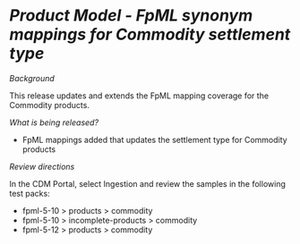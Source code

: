 # *Product Model - FpML synonym mappings for Commodity settlement type*

_Background_

This release updates and extends the FpML mapping coverage for the Commodity products.

_What is being released?_

- FpML mappings added that updates the settlement type for Commodity products

_Review directions_

In the CDM Portal, select Ingestion and review the samples in the following test packs:

- fpml-5-10 > products > commodity
- fpml-5-10 > incomplete-products > commodity
- fpml-5-12 > products > commodity
